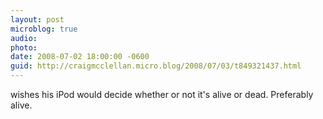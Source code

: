```yaml
---
layout: post
microblog: true
audio: 
photo: 
date: 2008-07-02 18:00:00 -0600
guid: http://craigmcclellan.micro.blog/2008/07/03/t849321437.html
---
```

wishes his iPod would decide whether or not it's alive or dead. Preferably alive.
